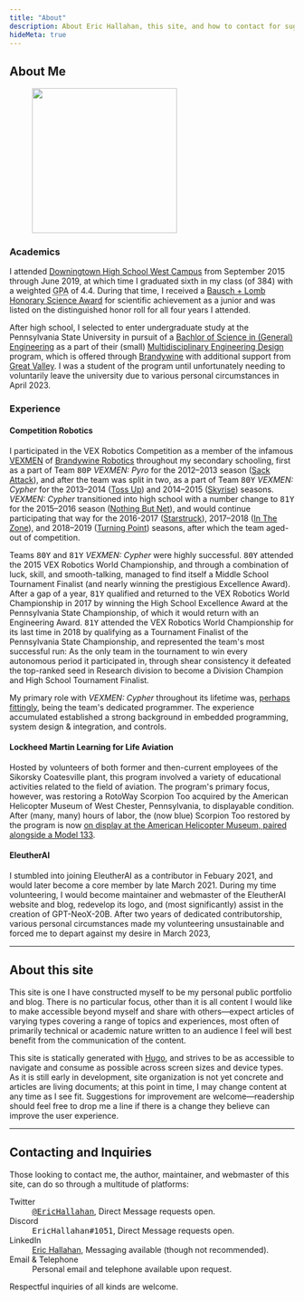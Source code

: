 ```yaml
---
title: "About"
description: About Eric Hallahan, this site, and how to contact for suggestions & inquiry.
hideMeta: true
---
```


<section>

## About Me

<figure class="floater">
    <img class="portrait" src="https://cdn.discordapp.com/attachments/445630505606578212/1092128548879355984/324-970-458_8wh2_138_01.png" width="256" height="256" style="max-width: 256px; max-height: 256px; width: 100%; height: auto;"/>
    <!--<figcaption>If you see this picture, it is (probably) me—even if the picture strictly is not.</figcaption>-->
</figure>

<section>

### Academics

I attended [Downingtown High School West Campus](https://en.wikipedia.org/wiki/Downingtown_High_School) from <time datetime="2015-09">September 2015</time> through <time datetime="2019-06">June 2019</time>, at which time I graduated sixth in my class (of 384) with a weighted <abbr title="Grade Point Average">GPA</abbr> of 4.4. During that time, I received a [Bausch + Lomb Honorary Science Award](https://admissions.rochester.edu/high-school-awards/) for scientific achievement as a junior and was listed on the distinguished honor roll for all four years I attended.

After high school, I selected to enter undergraduate study at the Pennsylvania State University in pursuit of a [Bachlor of Science in (General) Engineering](https://bulletins.psu.edu/undergraduate/colleges/engineering/engineering-bs/) as a part of their (small) [Multidisciplinary Engineering Design](https://www.brandywine.psu.edu/academics/bachelors-degrees/engineering) program, which is offered through [Brandywine](https://www.brandywine.psu.edu/) with additional support from [Great Valley](https://greatvalley.psu.edu/). I was a student of the program until unfortunately needing to voluntarily leave the university due to various personal circumstances in <time time="2023-04-06">April 2023</time>.

</section>
<section>

### Experience

<section>

#### Competition Robotics

I participated in the VEX Robotics Competition as a member of the infamous [VEXMEN](https://www.vexmen.com/) of [Brandywine Robotics](https://brandywinerobotics.org/) throughout my secondary schooling, first as a part of Team <samp>80P</samp> <i>VEXMEN: Pyro</i> for the 2012–2013 season ([Sack Attack](https://www.roboticseducation.org/vrc-sack-attack/)), and after the team was split in two, as a part of Team <samp>80Y</samp> <i>VEXMEN: Cypher</i> for the 2013–2014 ([Toss Up](https://www.roboticseducation.org/vrc-toss-up/)) and 2014–2015 ([Skyrise]()) seasons. <i>VEXMEN: Cypher</i> transitioned into high school with a number change to <samp>81Y</samp> for the 2015–2016 season ([Nothing But Net](https://www.roboticseducation.org/vrc-skyrise/)), and would continue participating that way for the 2016-2017 ([Starstruck](https://www.roboticseducation.org/vrc-history-2016-2017-starstruck/)), 2017–2018 ([In The Zone](https://www.roboticseducation.org/vrc-history-2017-2018-in-the-zone/)), and 2018–2019 ([Turning Point](https://www.roboticseducation.org/vrc-history-2018-2019-turning-point/)) seasons, after which the team aged-out of competition.

Teams <samp>80Y</samp> and <samp>81Y</samp> <i>VEXMEN: Cypher</i> were highly successful. <samp>80Y</samp> attended the 2015 VEX Robotics World Championship, and through a combination of luck, skill, and smooth-talking, managed to find itself a Middle School Tournament Finalist (and nearly winning the prestigious Excellence Award). After a gap of a year, <samp>81Y</samp> qualified and returned to the VEX Robotics World Championship in 2017 by winning the High School Excellence Award at the Pennsylvania State Championship, of which it would return with an Engineering Award. <samp>81Y</samp> attended the VEX Robotics World Championship for its last time in 2018 by qualifying as a Tournament Finalist of the Pennsylvania State Championship, and represented the team's most successful run: As the only team in the tournament to win every autonomous period it participated in, through shear consistency it defeated the top-ranked seed in Research division to become a Division Champion and High School Tournament Finalist.

My primary role with <i>VEXMEN: Cypher</i> throughout its lifetime was, [perhaps fittingly](https://en.wikipedia.org/wiki/Cypher_(Marvel_Comics)), being the team's dedicated programmer. The experience accumulated established a strong background in embedded programming, system design & integration, and controls. 

</section>
<section>

#### Lockheed Martin Learning for Life Aviation

Hosted by volunteers of both former and then-current employees of the Sikorsky Coatesville plant, this program involved a variety of educational activities related to the field of aviation. The program's primary focus, however, was restoring a RotoWay Scorpion Too acquired by the American Helicopter Museum of West Chester, Pennsylvania, to displayable condition. After (many, many) hours of labor, the (now blue) Scorpion Too restored by the program is now [on display at the American Helicopter Museum, paired alongside a Model 133](https://americanhelicopter.museum/aircraft/rotorway-scorpions/).

</section>
<section>

#### EleutherAI

I stumbled into joining EleutherAI as a contributor in <time datetime="2021-02">Febuary 2021</time>, and would later become a core member by <time datetime="2021-03">late March 2021</time>. During my time volunteering, I would become maintainer and webmaster of the EleutherAI website and blog, redevelop its logo, and (most significantly) assist in the creation of GPT-NeoX-20B. After two years of dedicated contributorship, various personal circumstances made my volunteering unsustainable and forced me to depart against my desire in <time time="2023-03-15">March 2023</time>, 

</section>
</section>
<hr/>
<section>

## About this site

This site is one I have constructed myself to be my personal public portfolio and blog. There is no particular focus, other than it is all content I would like to make accessible beyond myself and share with others—expect articles of varying types covering a range of topics and experiences, most often of primarily technical or academic nature written to an audience I feel will best benefit from the communication of the content.

This site is statically generated with [Hugo](https://gohugo.io/), and strives to be as accessible to navigate and consume as possible across screen sizes and device types. As it is still early in development, site organization is not yet concrete and articles are living documents; at this point in time, I may change content at any time as I see fit. Suggestions for improvement are welcome—readership should feel free to drop me a line if there is a change they believe can improve the user experience.

</section>
<hr/>
<section>

## Contacting and Inquiries

Those looking to contact me, the author, maintainer, and webmaster of this site, can do so through a multitude of platforms:

<dl>
    <dt>Twitter</dt>
    <dd><a href="https://twitter.com/EricHallahan"><samp>@EricHallahan</samp></a>, Direct Message requests open.</dd>
    <dt>Discord</dt>
    <dd><samp>EricHallahan#1051</samp>, Direct Message requests open.</dd>
    <dt>LinkedIn</dt>
    <dd><a href="https://www.linkedin.com/in/eric-hallahan-a0aa34188/">Eric Hallahan</a>, Messaging available (though not recommended).</dd>
    <dt>Email & Telephone</dt>
    <dd>Personal email and telephone available upon request.</dd>
</dl>

Respectful inquiries of all kinds are welcome.

</section>